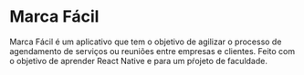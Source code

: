 # Marca Fácil
Marca Fácil é um aplicativo que tem o objetivo de agilizar o processo de agendamento de serviços ou reuniões entre empresas e clientes.
Feito com o objetivo de aprender React Native e para um pŕojeto de faculdade.

